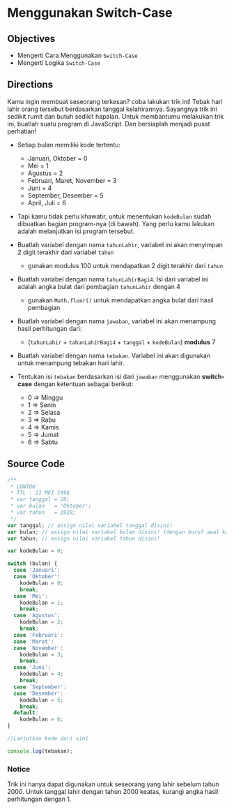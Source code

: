 # Menggunakan Switch-Case

## Objectives

* Mengerti Cara Menggunakan `Switch-Case`
* Mengerti Logika `Switch-Case`

## Directions

Kamu ingin membuat seseorang terkesan? coba lakukan trik ini! Tebak hari lahir orang tersebut berdasarkan tanggal kelahirannya. Sayangnya trik ini sedikit rumit dan butuh sedikit hapalan. Untuk membantumu melakukan trik ini, buatlah suatu program di JavaScript. Dan bersiaplah menjadi pusat perhatian!

- Setiap bulan memiliki kode tertentu:
  - Januari, Oktober = 0
  - Mei = 1
  - Agustus = 2
  - Februari, Maret, November = 3
  - Juni = 4
  - September, Desember = 5
  - April, Juli = 6

- Tapi kamu tidak perlu khawatir, untuk menentukan `kodeBulan` sudah dibuatkan bagian program-nya (di bawah). Yang perlu kamu lakukan adalah melanjutkan isi program tersebut.

- Buatlah variabel dengan nama `tahunLahir`, variabel ini akan menyimpan 2 digit terakhir dari variabel `tahun`
  - gunakan modulus 100 untuk mendapatkan 2 digit terakhir dari `tahun`

- Buatlah variabel dengan nama `tahunLahirBagi4`. Isi dari variabel ini adalah angka bulat dari pembagian `tahunLahir` dengan 4
  - gunakan `Math.floor()` untuk mendapatkan angka bulat dari hasil pembagian

- Buatlah variabel dengan nama `jawaban`, variabel ini akan menampung hasil perhitungan dari:
  - (`tahunLahir` + `tahunLahirBagi4` + `tanggal` + `kodeBulan`) **modulus** 7

- Buatlah variabel dengan nama `tebakan`. Variabel ini akan digunakan untuk menampung tebakan hari lahir.

- Tentukan isi `tebakan` berdasarkan isi dari `jawaban` menggunakan **switch-case** dengan ketentuan sebagai berikut:
  - 0 => Minggu
  - 1 => Senin
  - 2 => Selasa
  - 3 => Rabu
  - 4 => Kamis
  - 5 => Jumat
  - 6 => Sabtu

## Source Code

```javascript
/**
 * CONTOH
 * TTL : 21 MEI 1998
 * var tanggal = 28;
 * var bulan   = 'Oktober';
 * var tahun   = 1928;
 */
var tanggal; // assign nilai variabel tanggal disini!
var bulan; // assign nilai variabel bulan disini! (dengan huruf awal kapital)
var tahun; // assign nilai variabel tahun disini!

var kodeBulan = 0;

switch (bulan) {
  case 'Januari':
  case 'Oktober':
    kodeBulan = 0;
    break;
  case 'Mei':
    kodeBulan = 1;
    break;
  case 'Agustus':
    kodeBulan = 2;
    break;
  case 'Februari':
  case 'Maret':
  case 'November':
    kodeBulan = 3;
    break;
  case 'Juni':
    kodeBulan = 4;
    break;
  case 'September':
  case 'Desember':
    kodeBulan = 5;
    break;
  default:
    kodeBulan = 6;
}

//Lanjutkan kode dari sini

console.log(tebakan);

```

### Notice

Trik ini hanya dapat digunakan untuk seseorang yang lahir sebelum tahun 2000. Untuk tanggal lahir dengan tahun 2000 keatas, kurangi angka hasil perhitungan dengan 1.

